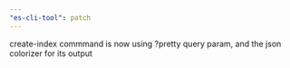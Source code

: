 ```yaml
---
"es-cli-tool": patch
---
```


create-index commmand is now using ?pretty query param, and the json colorizer for its output
